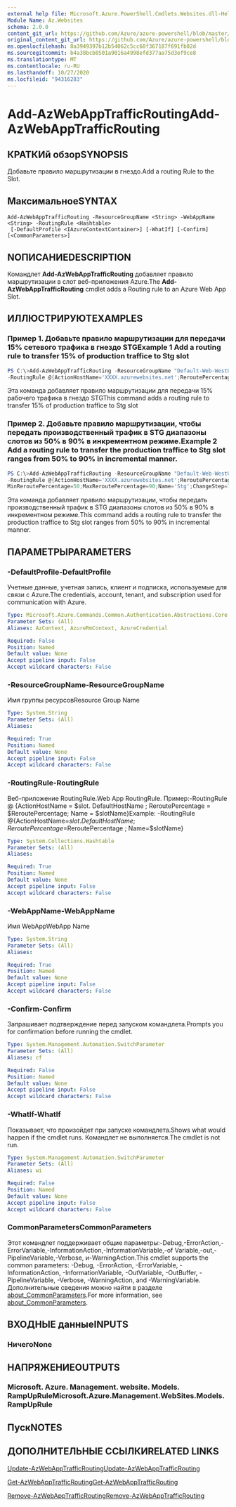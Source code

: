 ```yaml
---
external help file: Microsoft.Azure.PowerShell.Cmdlets.Websites.dll-Help.xml
Module Name: Az.Websites
schema: 2.0.0
content_git_url: https://github.com/Azure/azure-powershell/blob/master/src/Websites/Websites/help/Add-AzWebAppTrafficRouting.md
original_content_git_url: https://github.com/Azure/azure-powershell/blob/master/src/Websites/Websites/help/Add-AzWebAppTrafficRouting.md
ms.openlocfilehash: 8a3949397b12b54062c5cc68f367187f691fb02d
ms.sourcegitcommit: b4a38bcb0501a9016a4998efd377aa75d3ef9ce8
ms.translationtype: MT
ms.contentlocale: ru-RU
ms.lasthandoff: 10/27/2020
ms.locfileid: "94316283"
---
```

# <span data-ttu-id="b2f10-101">Add-AzWebAppTrafficRouting</span><span class="sxs-lookup"><span data-stu-id="b2f10-101">Add-AzWebAppTrafficRouting</span></span>

## <span data-ttu-id="b2f10-102">КРАТКИй обзор</span><span class="sxs-lookup"><span data-stu-id="b2f10-102">SYNOPSIS</span></span>
<span data-ttu-id="b2f10-103">Добавьте правило маршрутизации в гнездо.</span><span class="sxs-lookup"><span data-stu-id="b2f10-103">Add a routing Rule to the Slot.</span></span>

## <span data-ttu-id="b2f10-104">Максимальное</span><span class="sxs-lookup"><span data-stu-id="b2f10-104">SYNTAX</span></span>

```
Add-AzWebAppTrafficRouting -ResourceGroupName <String> -WebAppName <String> -RoutingRule <Hashtable>
 [-DefaultProfile <IAzureContextContainer>] [-WhatIf] [-Confirm] [<CommonParameters>]
```

## <span data-ttu-id="b2f10-105">NОПИСАНИЕ</span><span class="sxs-lookup"><span data-stu-id="b2f10-105">DESCRIPTION</span></span>
<span data-ttu-id="b2f10-106">Командлет **Add-AzWebAppTrafficRouting** добавляет правило маршрутизации в слот веб-приложения Azure.</span><span class="sxs-lookup"><span data-stu-id="b2f10-106">The **Add-AzWebAppTrafficRouting** cmdlet adds a Routing rule to an Azure Web App Slot.</span></span>

## <span data-ttu-id="b2f10-107">ИЛЛЮСТРИРУЮТ</span><span class="sxs-lookup"><span data-stu-id="b2f10-107">EXAMPLES</span></span>

### <span data-ttu-id="b2f10-108">Пример 1. Добавьте правило маршрутизации для передачи 15% сетевого трафика в гнездо STG</span><span class="sxs-lookup"><span data-stu-id="b2f10-108">Example 1 Add a routing rule to transfer 15% of production traffice to  Stg slot</span></span>
```powershell
PS C:\>Add-AzWebAppTrafficRouting -ResourceGroupName "Default-Web-WestUS" -WebAppName "ContosoSite" 
-RoutingRule @{ActionHostName='XXXX.azurewebsites.net';ReroutePercentage=15;Name='Stg'}
```

<span data-ttu-id="b2f10-109">Эта команда добавляет правило маршрутизации для передачи 15% рабочего трафика в гнездо STG</span><span class="sxs-lookup"><span data-stu-id="b2f10-109">This command adds a routing rule to transfer 15% of production traffice to  Stg slot</span></span>

### <span data-ttu-id="b2f10-110">Пример 2. Добавьте правило маршрутизации, чтобы передать производственный трафик в STG диапазоны слотов из 50% в 90% в инкрементном режиме.</span><span class="sxs-lookup"><span data-stu-id="b2f10-110">Example 2 Add a routing rule to transfer the production traffice to Stg slot ranges from 50% to 90% in incremental manner.</span></span>
```powershell
PS C:\>Add-AzWebAppTrafficRouting -ResourceGroupName "Default-Web-WestUS" -WebAppName "ContosoSite" 
-RoutingRule @{ActionHostName='XXXX.azurewebsites.net';ReroutePercentage=50;ChangeIntervalInMinutes=1;
MinReroutePercentage=50;MaxReroutePercentage=90;Name='Stg';ChangeStep=10}
```

<span data-ttu-id="b2f10-111">Эта команда добавляет правило маршрутизации, чтобы передать производственный трафик в STG диапазоны слотов из 50% в 90% в инкрементном режиме.</span><span class="sxs-lookup"><span data-stu-id="b2f10-111">This command adds a routing rule to transfer the production traffice to Stg slot ranges from 50% to 90% in incremental manner.</span></span>

## <span data-ttu-id="b2f10-112">ПАРАМЕТРЫ</span><span class="sxs-lookup"><span data-stu-id="b2f10-112">PARAMETERS</span></span>

### <span data-ttu-id="b2f10-113">-DefaultProfile</span><span class="sxs-lookup"><span data-stu-id="b2f10-113">-DefaultProfile</span></span>
<span data-ttu-id="b2f10-114">Учетные данные, учетная запись, клиент и подписка, используемые для связи с Azure.</span><span class="sxs-lookup"><span data-stu-id="b2f10-114">The credentials, account, tenant, and subscription used for communication with Azure.</span></span>

```yaml
Type: Microsoft.Azure.Commands.Common.Authentication.Abstractions.Core.IAzureContextContainer
Parameter Sets: (All)
Aliases: AzContext, AzureRmContext, AzureCredential

Required: False
Position: Named
Default value: None
Accept pipeline input: False
Accept wildcard characters: False
```

### <span data-ttu-id="b2f10-115">-ResourceGroupName</span><span class="sxs-lookup"><span data-stu-id="b2f10-115">-ResourceGroupName</span></span>
<span data-ttu-id="b2f10-116">Имя группы ресурсов</span><span class="sxs-lookup"><span data-stu-id="b2f10-116">Resource Group Name</span></span>

```yaml
Type: System.String
Parameter Sets: (All)
Aliases:

Required: True
Position: Named
Default value: None
Accept pipeline input: False
Accept wildcard characters: False
```

### <span data-ttu-id="b2f10-117">-RoutingRule</span><span class="sxs-lookup"><span data-stu-id="b2f10-117">-RoutingRule</span></span>
<span data-ttu-id="b2f10-118">Веб-приложение RoutingRule.</span><span class="sxs-lookup"><span data-stu-id="b2f10-118">Web App RoutingRule.</span></span>
<span data-ttu-id="b2f10-119">Пример:-RoutingRule @ {ActionHostName = $slot. DefaultHostName ; ReroutePercentage = $ReroutePercentage; Name = $slotName}</span><span class="sxs-lookup"><span data-stu-id="b2f10-119">Example: -RoutingRule @{ActionHostName=$slot.DefaultHostName ; ReroutePercentage=$ReroutePercentage ; Name=$slotName}</span></span>

```yaml
Type: System.Collections.Hashtable
Parameter Sets: (All)
Aliases:

Required: True
Position: Named
Default value: None
Accept pipeline input: False
Accept wildcard characters: False
```

### <span data-ttu-id="b2f10-120">-WebAppName</span><span class="sxs-lookup"><span data-stu-id="b2f10-120">-WebAppName</span></span>
<span data-ttu-id="b2f10-121">Имя WebApp</span><span class="sxs-lookup"><span data-stu-id="b2f10-121">WebApp Name</span></span>

```yaml
Type: System.String
Parameter Sets: (All)
Aliases:

Required: True
Position: Named
Default value: None
Accept pipeline input: False
Accept wildcard characters: False
```

### <span data-ttu-id="b2f10-122">-Confirm</span><span class="sxs-lookup"><span data-stu-id="b2f10-122">-Confirm</span></span>
<span data-ttu-id="b2f10-123">Запрашивает подтверждение перед запуском командлета.</span><span class="sxs-lookup"><span data-stu-id="b2f10-123">Prompts you for confirmation before running the cmdlet.</span></span>

```yaml
Type: System.Management.Automation.SwitchParameter
Parameter Sets: (All)
Aliases: cf

Required: False
Position: Named
Default value: None
Accept pipeline input: False
Accept wildcard characters: False
```

### <span data-ttu-id="b2f10-124">-WhatIf</span><span class="sxs-lookup"><span data-stu-id="b2f10-124">-WhatIf</span></span>
<span data-ttu-id="b2f10-125">Показывает, что произойдет при запуске командлета.</span><span class="sxs-lookup"><span data-stu-id="b2f10-125">Shows what would happen if the cmdlet runs.</span></span>
<span data-ttu-id="b2f10-126">Командлет не выполняется.</span><span class="sxs-lookup"><span data-stu-id="b2f10-126">The cmdlet is not run.</span></span>

```yaml
Type: System.Management.Automation.SwitchParameter
Parameter Sets: (All)
Aliases: wi

Required: False
Position: Named
Default value: None
Accept pipeline input: False
Accept wildcard characters: False
```

### <span data-ttu-id="b2f10-127">CommonParameters</span><span class="sxs-lookup"><span data-stu-id="b2f10-127">CommonParameters</span></span>
<span data-ttu-id="b2f10-128">Этот командлет поддерживает общие параметры:-Debug,-ErrorAction,-ErrorVariable,-InformationAction,-InformationVariable,-of Variable,-out,-PipelineVariable,-Verbose, и-WarningAction.</span><span class="sxs-lookup"><span data-stu-id="b2f10-128">This cmdlet supports the common parameters: -Debug, -ErrorAction, -ErrorVariable, -InformationAction, -InformationVariable, -OutVariable, -OutBuffer, -PipelineVariable, -Verbose, -WarningAction, and -WarningVariable.</span></span> <span data-ttu-id="b2f10-129">Дополнительные сведения можно найти в разделе [about_CommonParameters](http://go.microsoft.com/fwlink/?LinkID=113216).</span><span class="sxs-lookup"><span data-stu-id="b2f10-129">For more information, see [about_CommonParameters](http://go.microsoft.com/fwlink/?LinkID=113216).</span></span>

## <span data-ttu-id="b2f10-130">ВХОДНЫЕ данные</span><span class="sxs-lookup"><span data-stu-id="b2f10-130">INPUTS</span></span>

### <span data-ttu-id="b2f10-131">Ничего</span><span class="sxs-lookup"><span data-stu-id="b2f10-131">None</span></span>

## <span data-ttu-id="b2f10-132">НАПРЯЖЕНИЕ</span><span class="sxs-lookup"><span data-stu-id="b2f10-132">OUTPUTS</span></span>

### <span data-ttu-id="b2f10-133">Microsoft. Azure. Management. website. Models. RampUpRule</span><span class="sxs-lookup"><span data-stu-id="b2f10-133">Microsoft.Azure.Management.WebSites.Models.RampUpRule</span></span>

## <span data-ttu-id="b2f10-134">Пуск</span><span class="sxs-lookup"><span data-stu-id="b2f10-134">NOTES</span></span>

## <span data-ttu-id="b2f10-135">ДОПОЛНИТЕЛЬНЫЕ ССЫЛКИ</span><span class="sxs-lookup"><span data-stu-id="b2f10-135">RELATED LINKS</span></span>
[<span data-ttu-id="b2f10-136">Update-AzWebAppTrafficRouting</span><span class="sxs-lookup"><span data-stu-id="b2f10-136">Update-AzWebAppTrafficRouting</span></span>](./Update-AzWebAppTrafficRouting.md)

[<span data-ttu-id="b2f10-137">Get-AzWebAppTrafficRouting</span><span class="sxs-lookup"><span data-stu-id="b2f10-137">Get-AzWebAppTrafficRouting</span></span>](./Get-AzWebAppTrafficRouting.md)

[<span data-ttu-id="b2f10-138">Remove-AzWebAppTrafficRouting</span><span class="sxs-lookup"><span data-stu-id="b2f10-138">Remove-AzWebAppTrafficRouting</span></span>](./Remove-AzWebAppTrafficRouting.md)
